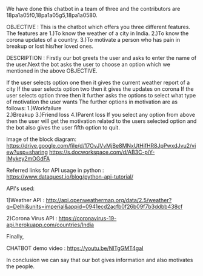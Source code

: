 We have done this chatbot in a team of three  and the contributors are 18pa1a05f0,18pa1a05g5,18pa1a0580.

OBJECTIVE : This is the chatbot which offers you three different features. The features are
             1.)To know the weather of a city in India.
             2.)To know the corona updates of a country.
             3.)To motivate a person who has pain in breakup or lost his/her loved ones.
             
DESCRIPTION : Firstly our bot greets the user and asks to enter the name of the user.Next the bot asks the user to choose an option which we mentioned in the above OBJECTIVE.

If the user selects option one then it gives the current weather report of a city
If the user selects option two then it gives the updates on corona
If the user selects option three then it further asks the options to select what type of motivation the user wants
             The further options in motivation are as follows:
             1.)Workfailure     
             2.)Breakup
             3.)Friend loss
             4.)Parent loss
If you select any option from above then the user will get the motivation related to the users selected option and the bot also gives the user fifth option to quit.

Image of the block diagram: https://drive.google.com/file/d/17OvJVvMjBe8MNxUtHifHR8JpPwxdJvu2/view?usp=sharing
https://s.docworkspace.com/d/AB3C-piY-IMykey2mOGdFA

Referred links for API usage in python : https://www.dataquest.io/blog/python-api-tutorial/

API's used:

1)Weather API : http://api.openweathermap.org/data/2.5/weather?q=Delhi&units=imperial&appid=0941ecd2acfb0f26b09f7b3ddbb438cf

2)Corona Virus API : https://coronavirus-19-api.herokuapp.com/countries/India

Finally,

CHATBOT demo video : https://youtu.be/NlTgGMT4gaI

In conclusion we can say that our bot gives information and also motivates the people.
             
            
